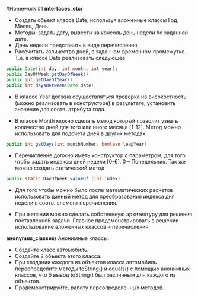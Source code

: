 #Homework #1
**interfaces_etc/**
- Создать объект класса Date, используя вложенные классы Год, Месяц, День.
- Методы: задать дату, вывести на консоль день недели по заданной дате. 
- День недели представить в виде перечислення. 
- Рассчитать количество дней, в заданном временном промежутке.
Т.е. в классе Date реализовать следующее:

```java
public Date(int day, int month, int year);
public DayOfWeek getDayOfWeek();
public int getDayOfYear();
public int daysBetween(Date date);
```

- В классе Year должна осуществляться проверка на високостность (можно реализовать в конструкторе) в результате, 
установить значение для соотв. атрибута года.

- В классе Month можно сделать метод который позволит узнать количество дней для того или иного месяца [1-12]. 
Метод можно использовать для подсчета дней в других методах.

```java
public int getDays(int monthNumber, boolean leapYear)
```

- Перечисление должно иметь конструктор с параметром, для того чтобы задать индексы дней недели [0-6]. 0 – Понедельник.
Так же можно создать статический метод

```java
public static DayOfWeek valueOf (int index)
```

- Для того чтобы можно было после математических расчетов использовать данный метод для преобразования индекса дня недели
 в соотв. элемент перечисления.

- При желании можно сделать собственную архитектуру для решения поставленной задачи. Главное продемонстрировать в решении
 использование вложенных классов и перечисления.



**anonymus_classes/** 
Анонимные классы.
 
- Создайте класс автомобиль.
- Создайте 2 объекта этого класса.
- При создании каждого из объектов класса автомобиль переопределите методы
  toString() и equals() c помощью анонимных классов, что б вывод toString()
   был различным для каждого из объектов. 
- Продемонстрируйте, работу переопределенных методов.